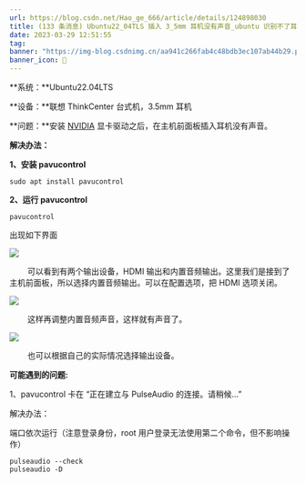 ```yaml
---
url: https://blog.csdn.net/Hao_ge_666/article/details/124898030
title: (133 条消息) Ubuntu22_04TLS 插入 3_5mm 耳机没有声音_ubuntu 识别不了耳机_帅帅气气的黑猫警长的博客 - CSDN 博客
date: 2023-03-29 12:51:55
tag: 
banner: "https://img-blog.csdnimg.cn/aa941c266fab4c48bdb3ec107ab44b29.png"
banner_icon: 🔖
---
```

**系统：**Ubuntu22.04LTS

**设备：**联想 ThinkCenter 台式机，3.5mm 耳机

**问题：**安装 [NVIDIA](https://so.csdn.net/so/search?q=NVIDIA&spm=1001.2101.3001.7020) 显卡驱动之后，在主机前面板插入耳机没有声音。

**解决办法：**

**1、安装 pavucontrol**

```
sudo apt install pavucontrol

```

**2、运行 pavucontrol**

```
pavucontrol

```

出现如下界面

![](1680065515800.png)

        可以看到有两个输出设备，HDMI 输出和内置音频输出。这里我们是接到了主机前面板，所以选择内置音频输出。可以在配置选项，把 HDMI 选项关闭。

![](1680065515933.png)

        这样再调整内置音频声音，这样就有声音了。

![](1680065516033.png)

        也可以根据自己的实际情况选择输出设备。

**可能遇到的问题:**

1、pavucontrol 卡在 “正在建立与 PulseAudio 的连接。请稍候...”

解决办法：

端口依次运行（注意登录身份，root 用户登录无法使用第二个命令，但不影响操作）

```
pulseaudio --check
pulseaudio -D
```